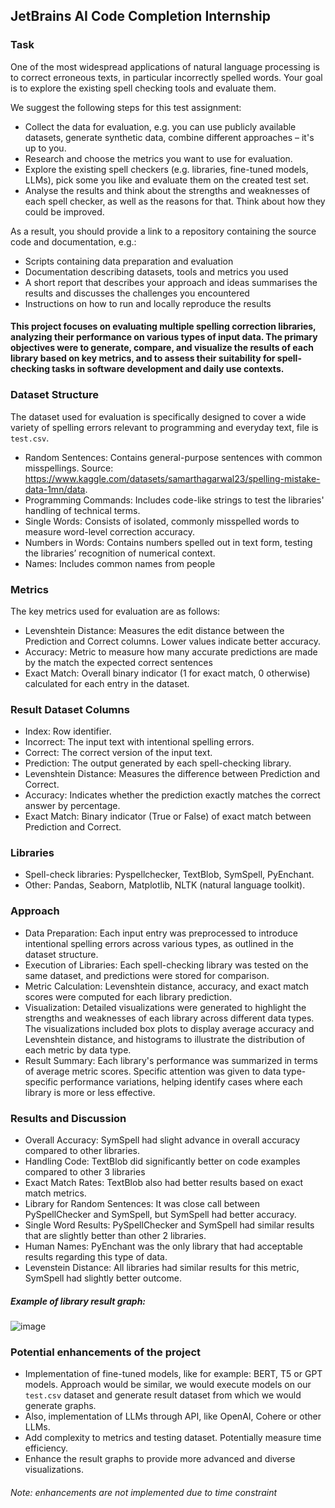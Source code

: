 ## JetBrains AI Code Completion Internship
### Task
One of the most widespread applications of natural language processing is to correct erroneous texts, in particular incorrectly spelled words. Your goal is to explore the existing spell checking tools and evaluate them.

We suggest the following steps for this test assignment:
* Collect the data for evaluation, e.g. you can use publicly available datasets, generate synthetic data, combine different approaches – it's up to you.
* Research and choose the metrics you want to use for evaluation.
* Explore the existing spell checkers (e.g. libraries, fine-tuned models, LLMs), pick some you like and evaluate them on the created test set.
* Analyse the results and think about the strengths and weaknesses of each spell checker, as well as the reasons for that. Think about how they could be improved.

As a result, you should provide a link to a repository containing the source code and documentation, e.g.:
* Scripts containing data preparation and evaluation
* Documentation describing datasets, tools and metrics you used
* A short report that describes your approach and ideas summarises the results and discusses the challenges you encountered
* Instructions on how to run and locally reproduce the results

#### This project focuses on evaluating multiple spelling correction libraries, analyzing their performance on various types of input data. The primary objectives were to generate, compare, and visualize the results of each library based on key metrics, and to assess their suitability for spell-checking tasks in software development and daily use contexts.

### Dataset Structure
The dataset used for evaluation is specifically designed to cover a wide variety of spelling errors relevant to programming and everyday text, file is `test.csv`. 
* Random Sentences: Contains general-purpose sentences with common misspellings. Source: https://www.kaggle.com/datasets/samarthagarwal23/spelling-mistake-data-1mn/data.
* Programming Commands: Includes code-like strings to test the libraries' handling of technical terms.
* Single Words: Consists of isolated, commonly misspelled words to measure word-level correction accuracy.
* Numbers in Words: Contains numbers spelled out in text form, testing the libraries’ recognition of numerical context.
* Names: Includes common names from people

### Metrics
The key metrics used for evaluation are as follows:
* Levenshtein Distance: Measures the edit distance between the Prediction and Correct columns. Lower values indicate better accuracy.
* Accuracy: Metric to measure how many accurate predictions are made by the match the expected correct sentences
* Exact Match: Overall binary indicator (1 for exact match, 0 otherwise) calculated for each entry in the dataset.

### Result Dataset Columns
* Index: Row identifier.
* Incorrect: The input text with intentional spelling errors.
* Correct: The correct version of the input text.
* Prediction: The output generated by each spell-checking library.
* Levenshtein Distance: Measures the difference between Prediction and Correct.
* Accuracy: Indicates whether the prediction exactly matches the correct answer by percentage.
* Exact Match: Binary indicator (True or False) of exact match between Prediction and Correct.

### Libraries
* Spell-check libraries: Pyspellchecker, TextBlob, SymSpell, PyEnchant.
* Other: Pandas, Seaborn, Matplotlib, NLTK (natural language toolkit).

### Approach
* Data Preparation: Each input entry was preprocessed to introduce intentional spelling errors across various types, as outlined in the dataset structure.
* Execution of Libraries: Each spell-checking library was tested on the same dataset, and predictions were stored for comparison.
* Metric Calculation: Levenshtein distance, accuracy, and exact match scores were computed for each library prediction.
* Visualization: Detailed visualizations were generated to highlight the strengths and weaknesses of each library across different data types. The visualizations included box plots to display average accuracy and Levenshtein distance, and histograms to illustrate the distribution of each metric by data type.
* Result Summary: Each library's performance was summarized in terms of average metric scores. Specific attention was given to data type-specific performance variations, helping identify cases where each library is more or less effective.

### Results and Discussion
* Overall Accuracy: SymSpell had slight advance in overall accuracy compared to other libraries.
* Handling Code: TextBlob did significantly better on code examples compared to other 3 libraries
* Exact Match Rates: TextBlob also had better results based on exact match metrics.
* Library for Random Sentences: It was close call between PySpellChecker and SymSpell, but SymSpell had better accuracy.
* Single Word Results: PySpellChecker and SymSpell had similar results that are slightly better than other 2 libraries.
* Human Names: PyEnchant was the only library that had acceptable results regarding this type of data.
* Levenstein Distance: All libraries had similar results for this metric, SymSpell had slightly better outcome.

##### Example of library result graph:
![image](https://github.com/user-attachments/assets/e46e844e-2441-4502-8c8e-69faa99ea950)

### Potential enhancements of the project
* Implementation of fine-tuned models, like for example: BERT, T5 or GPT models. Approach would be similar, we would execute models on our `test.csv` dataset and generate result dataset from which we would generate graphs.
* Also, implementation of LLMs through API, like OpenAI, Cohere or other LLMs.
* Add complexity to metrics and testing dataset. Potentially measure time efficiency.
* Enhance the result graphs to provide more advanced and diverse visualizations.

###### Note: enhancements are not implemented due to time constraint
